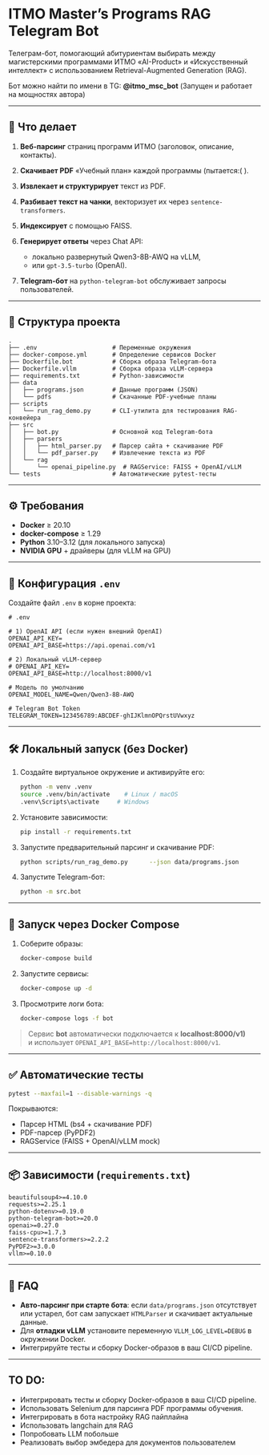 # ITMO Master’s Programs RAG Telegram Bot

Телеграм-бот, помогающий абитуриентам выбирать между магистерскими программами ИТМО «AI-Product» и «Искусственный интеллект» с использованием Retrieval-Augmented Generation (RAG).

Бот можно найти по имени в TG: **@itmo_msc_bot**
(Запущен и работает на мощностях автора)

---

## 🔎 Что делает

1. **Веб-парсинг** страниц программ ИТМО (заголовок, описание, контакты).
2. **Скачивает PDF** «Учебный план» каждой программы (пытается:( ).
3. **Извлекает и структурирует** текст из PDF.
4. **Разбивает текст на чанки**, векторизует их через `sentence-transformers`.
5. **Индексирует** с помощью FAISS.
6. **Генерирует ответы** через Chat API:
   - локально развернутый Qwen3-8B-AWQ на vLLM,  
   - или `gpt-3.5-turbo` (OpenAI).

7. **Telegram-бот** на `python-telegram-bot` обслуживает запросы пользователей.

---

## 📂 Структура проекта

```
.
├── .env                     # Переменные окружения
├── docker-compose.yml       # Определение сервисов Docker
├── Dockerfile.bot           # Сборка образа Telegram-бота
├── Dockerfile.vllm          # Сборка образа vLLM-сервера
├── requirements.txt         # Python-зависимости
├── data
│   ├── programs.json        # Данные программ (JSON)
│   └── pdfs                 # Скачанные PDF-учебные планы
├── scripts
│   └── run_rag_demo.py      # CLI-утилита для тестирования RAG-конвейера
├── src
│   ├── bot.py               # Основной код Telegram-бота
│   ├── parsers
│   │   ├── html_parser.py   # Парсер сайта + скачивание PDF
│   │   └── pdf_parser.py    # Извлечение текста из PDF
│   └── rag
│       └── openai_pipeline.py  # RAGService: FAISS + OpenAI/vLLM
└── tests                    # Автоматические pytest-тесты
```

---

## ⚙️ Требования

- **Docker** ≥ 20.10  
- **docker-compose** ≥ 1.29  
- **Python** 3.10–3.12 (для локального запуска)  
- **NVIDIA GPU** + драйверы (для vLLM на GPU)

---

## 🔑 Конфигурация `.env`

Создайте файл `.env` в корне проекта:

```dotenv
# .env

# 1) OpenAI API (если нужен внешний OpenAI)
OPENAI_API_KEY=
OPENAI_API_BASE=https://api.openai.com/v1

# 2) Локальный vLLM-сервер
# OPENAI_API_KEY=
OPENAI_API_BASE=http://localhost:8000/v1

# Модель по умолчанию
OPENAI_MODEL_NAME=Qwen/Qwen3-8B-AWQ

# Telegram Bot Token
TELEGRAM_TOKEN=123456789:ABCDEF-ghIJKlmnOPQrstUVwxyz
```


---

## 🛠 Локальный запуск (без Docker)

1. Создайте виртуальное окружение и активируйте его:
   ```bash
   python -m venv .venv
   source .venv/bin/activate    # Linux / macOS
   .venv\Scripts\activate     # Windows
   ```
2. Установите зависимости:
   ```bash
   pip install -r requirements.txt
   ```
3. Запустите предварительный парсинг и скачивание PDF:
   ```bash
   python scripts/run_rag_demo.py      --json data/programs.json      --pdf-dir data/pdfs      -q "Какие дисциплины в AI-product?"
   ```
4. Запустите Telegram-бот:
   ```bash
   python -m src.bot
   ```

---

## 🐳 Запуск через Docker Compose

1. Соберите образы:
   ```bash
   docker-compose build
   ```
2. Запустите сервисы:
   ```bash
   docker-compose up -d
   ```
3. Просмотрите логи бота:
   ```bash
   docker-compose logs -f bot
   ```

> Сервис **bot** автоматически подключается к **localhost:8000/v1)**  
> и использует `OPENAI_API_BASE=http://localhost:8000/v1`.

---

## ✅ Автоматические тесты

```bash
pytest --maxfail=1 --disable-warnings -q
```

Покрываются:
- Парсер HTML (bs4 + скачивание PDF)
- PDF-парсер (PyPDF2)
- RAGService (FAISS + OpenAI/vLLM mock)

---

## 📦 Зависимости (`requirements.txt`)

```text
beautifulsoup4>=4.10.0
requests>=2.25.1
python-dotenv>=0.19.0
python-telegram-bot>=20.0
openai>=0.27.0
faiss-cpu>=1.7.3
sentence-transformers>=2.2.2
PyPDF2>=3.0.0
vllm>=0.10.0
```

---

## 🔧 FAQ

- **Авто-парсинг при старте бота**: если `data/programs.json` отсутствует или устарел, бот сам запускает `HTMLParser` и скачивает актуальные данные.
- Для **отладки vLLM** установите переменную `VLLM_LOG_LEVEL=DEBUG` в окружении Docker.
- Интегрируйте тесты и сборку Docker-образов в ваш CI/CD pipeline.

---

## TO DO:

- Интегрировать тесты и сборку Docker-образов в ваш CI/CD pipeline.
- Использовать Selenium для парсинга PDF программы обучения.
- Интегрировать в бота настройку RAG пайплайна
- Использовать langchain для RAG
- Попробовать LLM побольше
- Реализовать выбор эмбедера для документов пользователем 
